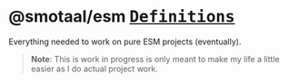 # @smotaal/esm [<kbd>Definitions</kbd>](./Definitions.md)

Everything needed to work on pure ESM projects (eventually).

> **Note**: This is work in progress is only meant to make my life a little easier as I do actual project work.

<!--

## Modules

Modular ECMAScript projects in the post-ESM era do not only work with the *ECMAScript modules*, but may also include standard formats like *JSON*, *WebAssembly*… and so fourth, along with transient formats like *Builtins* or *Dynamic modules*. Coupled with a good loader architecture, they could also deliver potentially infinite dynamic permutations of those module formats.

### ECMAScript Modules

Such modules are directly constructed by evaluating an explicitly defined source text relative to an absolute `content`-facing URL permanently linked to the source text from the moment of linking. Any number of ECMAScript modules can share the same `content`-facing URL, given that each one is the idempotent module record of the same `content`-facing URL for a unique context or realm.

These rules predictable linking of relative specifiers, while making it possible to back any `content`-facing URL with transport-specific manifestations of the same URLs, aka `resource`-facing URLs.

Those distinctions are meant to separate specifier resolution from resource location to the extent where each platform can determine how to go about transport-specific considerations and/or constraints. But, the general principle is that a `content`-facing URL should always make it possible for evaluated modules to resolve modules and other resources relative to their own `import.meta.url` for both `import` and `access` operations — the latter referring to actual resources, and that the same resource locations are retained for the respective resolved specifiers for a unique context or realm.

In that sense, and specifically for cases where modules are to be remapped for a specific context or realm, there is an additional consideration that the `content`-facing URL of a remapped module may sometimes not reconcile with the actual resource location mapped to it, leading to unpredictable evaluation outcomes that are undersirable at best.

A layered strategy can help mitigate this discrepency:

1. Use scopes to encapsulate and partition remapping manifestations.

2. Consider remapped modules to be `proxy` modules, where the `content`-facing URL of the actual evaluated modules does not diverge from the original URL, allowing it direct access to it's relative resources.

3. …


### JSON and WebAssembly

Such modules are indirectly constructed by respective loaders, where the `content`-facing URL only impacts their addressability by other modules and has no internal manifestations (ie `import.meta.url`).

The same rules apply here

-->
